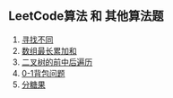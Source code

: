 <!--
 * @Author: your name
 * @Date: 2020-12-18 17:33:58
 * @LastEditTime: 2020-12-24 19:25:55
 * @LastEditors: Please set LastEditors
 * @Description: In User Settings Edit
 * @FilePath: /blog/articles/leetcode/index.md
-->

## LeetCode算法 和 其他算法题

1. [寻找不同](./寻找不同.md)
2. [数组最长累加和](./数组最长累加和.md)
3. [二叉树的前中后遍历](./二叉树遍历.md)
4. [0-1背包问题](./背包问题.md)
5. [分糖果](./分糖果.md)
